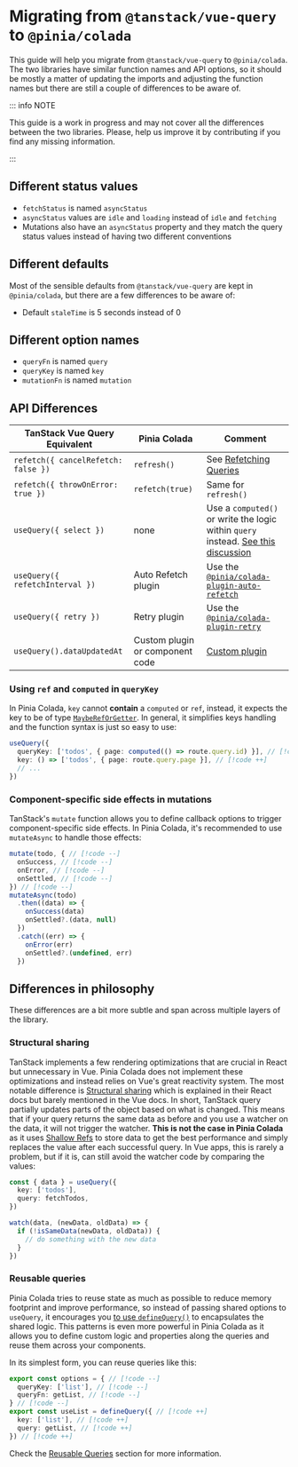 # Migrating from `@tanstack/vue-query` to `@pinia/colada`

This guide will help you migrate from `@tanstack/vue-query` to `@pinia/colada`. The two libraries have similar function names and API options, so it should be mostly a matter of updating the imports and adjusting the function names but there are still a couple of differences to be aware of.

::: info NOTE

This guide is a work in progress and may not cover all the differences between the two libraries. Please, help us improve it by contributing if you find any missing information.

:::

## Different status values

- `fetchStatus` is named `asyncStatus`
- `asyncStatus` values are `idle` and `loading` instead of `idle` and `fetching`
- Mutations also have an `asyncStatus` property and they match the query status values instead of having two different conventions

## Different defaults

Most of the sensible defaults from `@tanstack/vue-query` are kept in `@pinia/colada`, but there are a few differences to be aware of:

- Default `staleTime` is 5 seconds instead of 0

## Different option names

- `queryFn` is named `query`
- `queryKey` is named `key`
- `mutationFn` is named `mutation`

## API Differences

| TanStack Vue Query Equivalent       | Pinia Colada                    | Comment                                                                                                                                                               |
| ----------------------------------- | ------------------------------- | --------------------------------------------------------------------------------------------------------------------------------------------------------------------- |
| `refetch({ cancelRefetch: false })` | `refresh()`                     | See [Refetching Queries](../guide/queries.md#Refetching-Queries)                                                                                                      |
| `refetch({ throwOnError: true })`   | `refetch(true)`                 | Same for `refresh()`                                                                                                                                                  |
| `useQuery({ select })`              | none                            | Use a `computed()` or write the logic within `query` instead. [See this discussion](https://github.com/posva/pinia-colada/discussions/113#discussioncomment-11311927) |
| `useQuery({ refetchInterval })`     | Auto Refetch plugin             | Use the [`@pinia/colada-plugin-auto-refetch`](https://github.com/posva/pinia-colada/tree/main/plugins/auto-refetch)                                                   |
| `useQuery({ retry })`               | Retry plugin                    | Use the [`@pinia/colada-plugin-retry`](https://github.com/posva/pinia-colada/tree/main/plugins/retry)                                                                 |
| `useQuery().dataUpdatedAt`          | Custom plugin or component code | [Custom plugin](../advanced/plugins.md#Adding-a-dataUpdatedAt-property-to-queries)                                                                                    |

### Using `ref` and `computed` in `queryKey`

In Pinia Colada, `key` cannot **contain** a `computed` or `ref`, instead, it expects the key to be of type [`MaybeRefOrGetter`](https://vuejs.org/api/utility-types.html#maybereforgetter). In general, it simplifies keys handling and the function syntax is just so easy to use:

```ts
useQuery({
  queryKey: ['todos', { page: computed(() => route.query.id) }], // [!code --]
  key: () => ['todos', { page: route.query.page }], // [!code ++]
  // ...
})
```

### Component-specific side effects in mutations

TanStack's `mutate` function allows you to define callback options to trigger component-specific side effects. In Pinia Colada, it's recommended to use `mutateAsync` to handle those effects:

```ts
mutate(todo, { // [!code --]
  onSuccess, // [!code --]
  onError, // [!code --]
  onSettled, // [!code --]
}) // [!code --]
mutateAsync(todo)
  .then((data) => {
    onSuccess(data)
    onSettled?.(data, null)
  })
  .catch((err) => {
    onError(err)
    onSettled?.(undefined, err)
  })
```

## Differences in philosophy

These differences are a bit more subtle and span across multiple layers of the library.

### Structural sharing

TanStack implements a few rendering optimizations that are crucial in React but unnecessary in Vue. Pinia Colada does not implement these optimizations and instead relies on Vue's great reactivity system. The most notable difference is [Structural sharing](https://tanstack.com/query/latest/docs/framework/react/guides/render-optimizations#structural-sharing) which is explained in their React docs but barely mentioned in the Vue docs. In short, TanStack query partially updates parts of the object based on what is changed. This means that if your query returns the same data as before and you use a watcher on the data, it will not trigger the watcher. **This is not the case in Pinia Colada** as it uses [Shallow Refs](https://vuejs.org/api/reactivity-advanced.html#shallowref) to store data to get the best performance and simply replaces the value after each successful query. In Vue apps, this is rarely a problem, but if it is, can still avoid the watcher code by comparing the values:

```ts
const { data } = useQuery({
  key: ['todos'],
  query: fetchTodos,
})

watch(data, (newData, oldData) => {
  if (!isSameData(newData, oldData)) {
    // do something with the new data
  }
})
```

### Reusable queries

Pinia Colada tries to reuse state as much as possible to reduce memory footprint and improve performance, so instead of passing shared options to `useQuery`, it encourages you [to use `defineQuery()`](../advanced/reusable-queries.md) to encapsulates the shared logic. This patterns is even more powerful in Pinia Colada as it allows you to define custom logic and properties along the queries and reuse them across your components.

In its simplest form, you can reuse queries like this:

```ts
export const options = { // [!code --]
  queryKey: ['list'], // [!code --]
  queryFn: getList, // [!code --]
} // [!code --]
export const useList = defineQuery({ // [!code ++]
  key: ['list'], // [!code ++]
  query: getList, // [!code ++]
}) // [!code ++]
```

Check the [Reusable Queries](../advanced/reusable-queries.md) section for more information.
